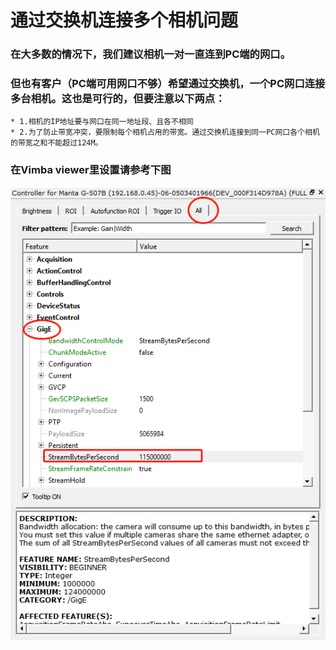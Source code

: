 # 通过交换机连接多个相机问题

### 在大多数的情况下，我们建议相机一对一直连到PC端的网口。

### 但也有客户（PC端可用网口不够）希望通过交换机，一个PC网口连接多台相机。这也是可行的，但要注意以下两点：
    * 1.相机的IP地址要与网口在同一地址段、且各不相同
    * 2.为了防止带宽冲突，要限制每个相机占用的带宽。通过交换机连接到同一PC网口各个相机的带宽之和不能超过124M。

### 在Vimba viewer里设置请参考下图   
![GitHub](setbandwidth.png "GitHub,Social Coding")
